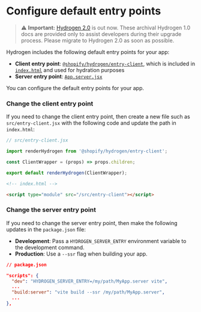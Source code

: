 # Configure default entry points


> ⚠️ **Important:** [Hydrogen 2.0](https://hydrogen.shopify.dev) is out now. These archival Hydrogen 1.0 docs are provided only to assist developers during their upgrade process. Please migrate to Hydrogen 2.0 as soon as possible.


Hydrogen includes the following default entry points for your app:

- **Client entry point**: [`@shopify/hydrogen/entry-client`](https://github.com/Shopify/hydrogen/blob/main/packages/hydrogen/src/entry-client.tsx), which is included in [`index.html`](https://github.com/Shopify/hydrogen/blob/main/templates/demo-store/index.html) and used for hydration purposes
- **Server entry point**: [`App.server.jsx`](https://github.com/Shopify/hydrogen/blob/main/templates/demo-store/src/App.server.jsx)

You can configure the default entry points for your app.
### Change the client entry point

If you need to change the client entry point, then create a new file such as `src/entry-client.jsx` with the following code and update the path in `index.html`:

```jsx
// src/entry-client.jsx

import renderHydrogen from '@shopify/hydrogen/entry-client';

const ClientWrapper = (props) => props.children;

export default renderHydrogen(ClientWrapper);
```



```html
<!-- index.html -->

<script type="module" src="/src/entry-client"></script>
```



### Change the server entry point

If you need to change the server entry point, then make the following updates in the `package.json` file:

- **Development**: Pass a `HYDROGEN_SERVER_ENTRY` environment variable to the development command.
- **Production**: Use a `--ssr` flag when building your app.

```json
// package.json

"scripts": {
  "dev": "HYDROGEN_SERVER_ENTRY=/my/path/MyApp.server vite",
  ...
  "build:server": "vite build --ssr /my/path/MyApp.server",
  ...
},
```


